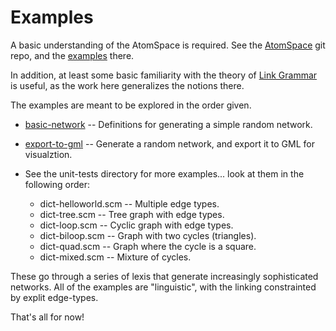 
Examples
========
A basic understanding of the AtomSpace is required. See the
[AtomSpace](https://github.com/opencog/atomspace) git repo, and the
[examples](https://github.com/opencog/atomspace/examples) there.

In addition, at least some basic familiarity with the theory of
[Link Grammar](https://www.abisource.com/projects/link-grammar/)
is useful, as the work here generalizes the notions there.

The examples are meant to be explored in the order given.

* [basic-network](basic-network.scm) --
     Definitions for generating a simple random network.
* [export-to-gml](export-to-gml.scm) --
     Generate a random network, and export it to GML for visualztion.

* See the unit-tests directory for more examples... look at them in the
  following order:
   + dict-helloworld.scm -- Multiple edge types.
   + dict-tree.scm   -- Tree graph with edge types.
   + dict-loop.scm   -- Cyclic graph with edge types.
   + dict-biloop.scm -- Graph with two cycles (triangles).
   + dict-quad.scm   -- Graph where the cycle is a square.
   + dict-mixed.scm  -- Mixture of cycles.

These go through a series of lexis that generate increasingly
sophisticated networks. All of the examples are "linguistic",
with the linking constrainted by explit edge-types.

That's all for now!

